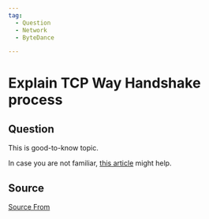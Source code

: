 ```yaml
---
tag:
  - Question
  - Network
  - ByteDance

---
```

  
# Explain TCP Way Handshake process

## Question
This is good-to-know topic.

In case you are not familiar, [this article](https://www.geeksforgeeks.org/tcp-3-way-handshake-process/) might help.




##  Source
[Source From](https://bigfrontend.dev/question/Explain-TCP-3-Way-Handshake-process)

  
